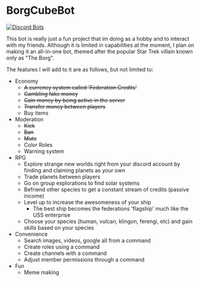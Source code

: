 # BorgCubeBot
[![Discord Bots](https://discordbots.org/api/widget/status/518206536535769099.svg)](https://discordbots.org/bot/518206536535769099)

This bot is really just a fun project that im doing as a hobby and to interact with my friends. Although it is limited in capabilities at the moment, I plan on making it an all-in-one bot, themed after the popular Star Trek villain known only as "The Borg".

The features I will add to it are as follows, but not limited to:
- Economy
  - ~~A currency system called 'Federation Credits'~~
  - ~~Gambling fake money~~
  - ~~Gain money by being active in the server~~
  - ~~Transfer money between players~~
  - Buy items
- Moderation
  - ~~Kick~~
  - ~~Ban~~
  - ~~Mute~~
  - Color Roles
  - Warning system
- RPG
  - Explore strange new worlds right from your discord account by finding and claiming planets as your own
  - Trade planets between players
  - Go on group explorations to find solar systems
  - Befriend other species to get a constant stream of credits (passive income)
  - Level up to increase the awesomeness of your ship
    - The best ship becomes the federations 'flagship' much like the USS enterprise
  - Choose your species (human, vulcan, klingon, ferengi, etc) and gain skills based on your species
- Convenience
  - Search images, videos, google all from a command
  - Create roles using a command
  - Create channels with a command
  - Adjust member permissions through a command
- Fun
  - Meme making
